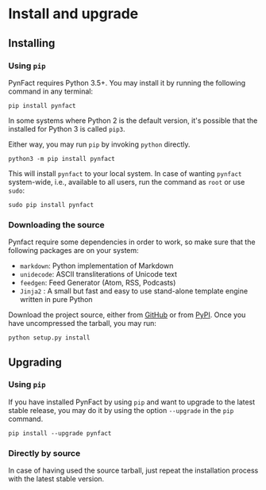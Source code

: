 <!-- vim: set ft=markdown fenc=utf-8 tw=72 nowrap: -->
<!-- Version: pynfact-1.0.2.dev4 -->

Install and upgrade
===================

Installing
----------

### Using `pip`

PynFact requires Python 3.5+.  You may install it by running the
following command in any terminal:

    pip install pynfact

In some systems where Python 2 is the default version, it's possible
that the installed for Python 3 is called `pip3`.

Either way, you may run `pip` by invoking `python` directly.

    python3 -m pip install pynfact

This will install `pynfact` to your local system.  In case of wanting
`pynfact` system-wide, i.e., available to all users, run the command as
`root` or use `sudo`:

    sudo pip install pynfact


### Downloading the source

Pynfact require some dependencies in order to work, so make sure that
the following packages are on your system:

   * `markdown`: Python implementation of Markdown
   * `unidecode`: ASCII transliterations of Unicode text
   * `feedgen`: Feed Generator (Atom, RSS, Podcasts)
   * `Jinja2` : A small but fast and easy to use stand-alone template
      engine written in pure Python

Download the project source, either from [GitHub][pynfact_github] or
from [PyPI][pynfact_pipy].  Once you have uncompressed the tarball, you
may run:

    python setup.py install


Upgrading
---------

### Using `pip`

If you have installed PynFact by using `pip` and want to upgrade to
the latest stable release, you may do it by using the option `--upgrade`
in the `pip` command.

    pip install --upgrade pynfact

### Directly by source

In case of having used the source tarball, just repeat the installation
process with the latest stable version.


[pynfact_github]: https://github.com/jacorbal/pynfact
[pynfact_pipy]: https://pypi.org/project/pynfact/#files

